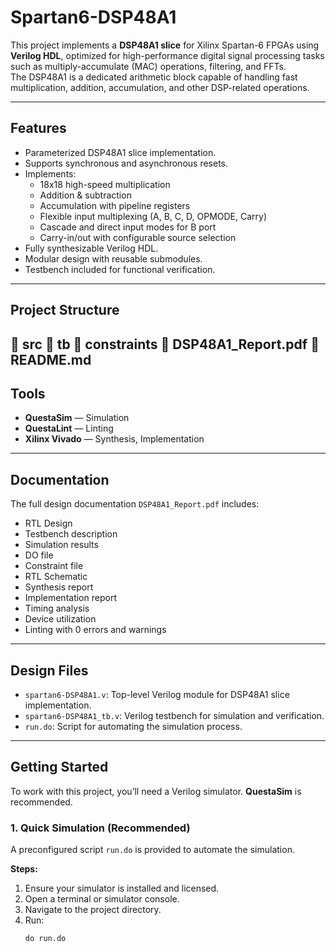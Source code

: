 # Spartan6-DSP48A1 

This project implements a **DSP48A1 slice** for Xilinx Spartan-6 FPGAs using **Verilog HDL**, optimized for high-performance digital signal processing tasks such as multiply-accumulate (MAC) operations, filtering, and FFTs.  
The DSP48A1 is a dedicated arithmetic block capable of handling fast multiplication, addition, accumulation, and other DSP-related operations.

---

## Features
- Parameterized DSP48A1 slice implementation.
- Supports synchronous and asynchronous resets.
- Implements:
  - 18x18 high-speed multiplication  
  - Addition & subtraction  
  - Accumulation with pipeline registers  
  - Flexible input multiplexing (A, B, C, D, OPMODE, Carry)  
  - Cascade and direct input modes for B port  
  - Carry-in/out with configurable source selection  
- Fully synthesizable Verilog HDL.  
- Modular design with reusable submodules.  
- Testbench included for functional verification.  

---

## Project Structure
📁 src   📁 tb   📁 constraints   📄 DSP48A1_Report.pdf   📄 README.md
---

## Tools
- **QuestaSim** — Simulation  
- **QuestaLint** — Linting  
- **Xilinx Vivado** — Synthesis, Implementation  

---

## Documentation
The full design documentation `DSP48A1_Report.pdf` includes:
- RTL Design  
- Testbench description  
- Simulation results  
- DO file  
- Constraint file  
- RTL Schematic  
- Synthesis report  
- Implementation report  
- Timing analysis  
- Device utilization  
- Linting with 0 errors and warnings  

---

## Design Files
- `spartan6-DSP48A1.v`: Top-level Verilog module for DSP48A1 slice implementation.  
- `spartan6-DSP48A1_tb.v`: Verilog testbench for simulation and verification.  
- `run.do`: Script for automating the simulation process.  

---

## Getting Started
To work with this project, you’ll need a Verilog simulator. **QuestaSim** is recommended.

### 1. Quick Simulation (Recommended)
A preconfigured script `run.do` is provided to automate the simulation.

**Steps:**
1. Ensure your simulator is installed and licensed.  
2. Open a terminal or simulator console.  
3. Navigate to the project directory.  
4. Run:  
   ```tcl
   do run.do
